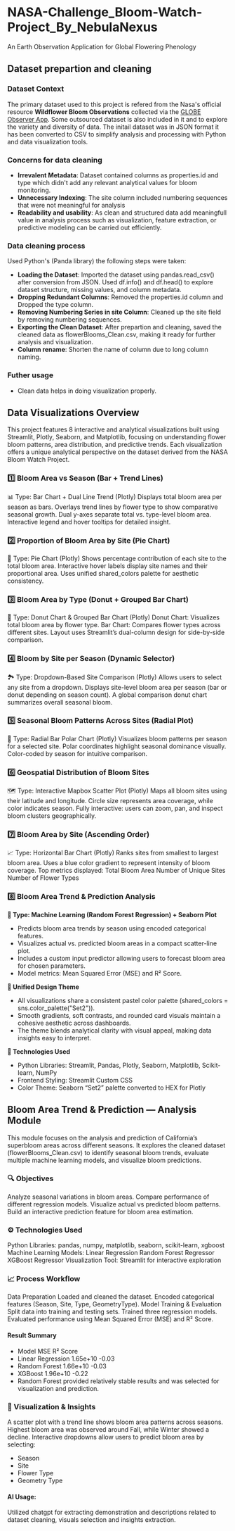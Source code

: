 # NASA-Challenge_Bloom-Watch-Project_By_NebulaNexus
An Earth Observation Application for Global Flowering Phenology

## Dataset prepartion and cleaning

### Dataset Context
The primary dataset used to this project is refered from the Nasa's official resource **Wildflower Bloom Observations** collected via the [GLOBE Observer App](https://observer.globe.gov/do-globe-observer/do-more/data-requests/wildflower-blooms).
Some outsourced dataset is also included in it and to explore the variety and diversity of data.
The initail dataset was in JSON format it has been converted to CSV to simplify analysis and processing with Python and data visualization tools.

### Concerns for data cleaning
- **Irrevalent Metadata**: Dataset contained columns as properties.id and type which didn't add any relevant analytical values for bloom monitoring.
- **Unnecessary Indexing**: The site column included numbering sequences that were not meaningful for analysis
- **Readability and usability**: As clean and structured data add meaningfull value in analysis process such as visualization, feature extraction, or predictive modeling can be carried out efficiently.

### Data cleaning process
Used Python's (Panda library) the following steps were taken:
- **Loading the Dataset**: Imported the dataset using pandas.read_csv() after conversion from JSON.
Used df.info() and df.head() to explore dataset structure, missing values, and column metadata.
- **Dropping Redundant Columns**: Removed the properties.id column and Dropped the type column.
- **Removing Numbering Series in site Column**: Cleaned up the site field by removing numbering sequences. 
- **Exporting the Clean Dataset**: After prepartion and cleaning, saved the cleaned data as flowerBlooms_Clean.csv, making it ready for further analysis and visualization.
- **Column rename**: Shorten the name of column due to long column naming.

### Futher usage
- Clean data helps in doing visualization properly.



## Data Visualizations Overview
This project features 8 interactive and analytical visualizations built using Streamlit, Plotly, Seaborn, and Matplotlib, focusing on understanding flower bloom patterns, area distribution, and predictive trends.
Each visualization offers a unique analytical perspective on the dataset derived from the NASA Bloom Watch Project.

### 1️⃣ Bloom Area vs Season (Bar + Trend Lines)
📊 Type: Bar Chart + Dual Line Trend (Plotly)
Displays total bloom area per season as bars.
Overlays trend lines by flower type to show comparative seasonal growth.
Dual y-axes separate total vs. type-level bloom area.
Interactive legend and hover tooltips for detailed insight.

### 2️⃣ Proportion of Bloom Area by Site (Pie Chart)
🥧 Type: Pie Chart (Plotly)
Shows percentage contribution of each site to the total bloom area.
Interactive hover labels display site names and their proportional area.
Uses unified shared_colors palette for aesthetic consistency.

### 3️⃣ Bloom Area by Type (Donut + Grouped Bar Chart)
🪷 Type: Donut Chart & Grouped Bar Chart (Plotly)
Donut Chart: Visualizes total bloom area by flower type.
Bar Chart: Compares flower types across different sites.
Layout uses Streamlit’s dual-column design for side-by-side comparison.

### 4️⃣ Bloom by Site per Season (Dynamic Selector)
🏞️ Type: Dropdown-Based Site Comparison (Plotly)
Allows users to select any site from a dropdown.
Displays site-level bloom area per season (bar or donut depending on season count).
A global comparison donut chart summarizes overall seasonal bloom.

### 5️⃣ Seasonal Bloom Patterns Across Sites (Radial Plot)
🌈 Type: Radial Bar Polar Chart (Plotly)
Visualizes bloom patterns per season for a selected site.
Polar coordinates highlight seasonal dominance visually.
Color-coded by season for intuitive comparison.

### 6️⃣ Geospatial Distribution of Bloom Sites
🗺️ Type: Interactive Mapbox Scatter Plot (Plotly)
Maps all bloom sites using their latitude and longitude.
Circle size represents area coverage, while color indicates season.
Fully interactive: users can zoom, pan, and inspect bloom clusters geographically.

### 7️⃣ Bloom Area by Site (Ascending Order)
📈 Type: Horizontal Bar Chart (Plotly)
Ranks sites from smallest to largest bloom area.
Uses a blue color gradient to represent intensity of bloom coverage.
Top metrics displayed:
Total Bloom Area
Number of Unique Sites
Number of Flower Types

### 8️⃣ Bloom Area Trend & Prediction Analysis
**🤖 Type: Machine Learning (Random Forest Regression) + Seaborn Plot**
- Predicts bloom area trends by season using encoded categorical features.
- Visualizes actual vs. predicted bloom areas in a compact scatter-line plot.
- Includes a custom input predictor allowing users to forecast bloom area for chosen parameters.
- Model metrics: Mean Squared Error (MSE) and R² Score.

**🎨 Unified Design Theme**
- All visualizations share a consistent pastel color palette (shared_colors = sns.color_palette("Set2")).
- Smooth gradients, soft contrasts, and rounded card visuals maintain a cohesive aesthetic across dashboards.
- The theme blends analytical clarity with visual appeal, making data insights easy to interpret.

**🧭 Technologies Used**
- Python Libraries: Streamlit, Pandas, Plotly, Seaborn, Matplotlib, Scikit-learn, NumPy
- Frontend Styling: Streamlit Custom CSS
- Color Theme: Seaborn “Set2” palette converted to HEX for Plotly



## Bloom Area Trend & Prediction — Analysis Module
This module focuses on the analysis and prediction of California’s superbloom areas across different seasons.
It explores the cleaned dataset (flowerBlooms_Clean.csv) to identify seasonal bloom trends, evaluate multiple machine learning models, and visualize bloom predictions.

### 🔍 Objectives

Analyze seasonal variations in bloom areas.
Compare performance of different regression models.
Visualize actual vs predicted bloom patterns.
Build an interactive prediction feature for bloom area estimation.

### ⚙️ Technologies Used
Python Libraries: pandas, numpy, matplotlib, seaborn, scikit-learn, xgboost
Machine Learning Models:
Linear Regression
Random Forest Regressor
XGBoost Regressor
Visualization Tool: Streamlit for interactive exploration

### 📈 Process Workflow
Data Preparation
Loaded and cleaned the dataset.
Encoded categorical features (Season, Site, Type, GeometryType).
Model Training & Evaluation
Split data into training and testing sets.
Trained three regression models.
Evaluated performance using Mean Squared Error (MSE) and R² Score.

#### Result Summary
- Model	MSE	R² Score
- Linear Regression	1.65e+10	-0.03
- Random Forest	1.66e+10	-0.03
- XGBoost	1.96e+10	-0.22
- Random Forest provided relatively stable results and was selected for visualization and prediction.

### 🌿 Visualization & Insights

A scatter plot with a trend line shows bloom area patterns across seasons.
Highest bloom area was observed around Fall, while Winter showed a decline.
Interactive dropdowns allow users to predict bloom area by selecting:
- Season
- Site
- Flower Type
- Geometry Type

#### AI Usage:
Utilized chatgpt for extracting demonstration and descriptions related to dataset cleaning, visuals selection and insights extraction.